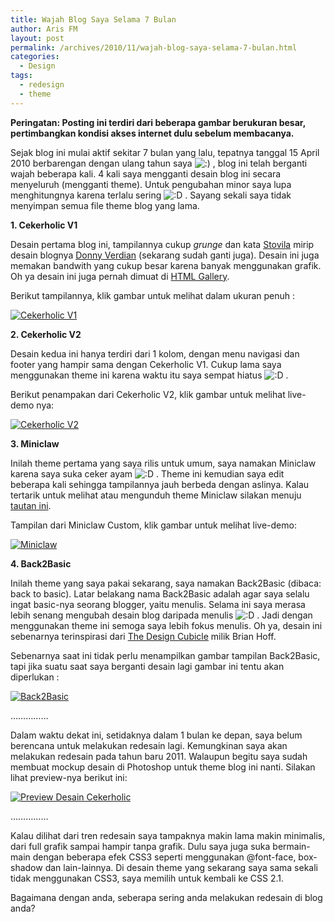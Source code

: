 ```yaml
---
title: Wajah Blog Saya Selama 7 Bulan
author: Aris FM
layout: post
permalink: /archives/2010/11/wajah-blog-saya-selama-7-bulan.html
categories:
  - Design
tags:
  - redesign
  - theme
---
```

**Peringatan: Posting ini terdiri dari beberapa gambar berukuran besar, pertimbangkan kondisi akses internet dulu sebelum membacanya.**

Sejak blog ini mulai aktif sekitar 7 bulan yang lalu, tepatnya tanggal 15 April 2010 berbarengan dengan ulang tahun saya <img src='http://i0.wp.com/cekerholic.com/wp-includes/images/smilies/icon_smile.gif?w=604' alt=':)' class='wp-smiley' data-recalc-dims="1" /> , blog ini telah berganti wajah beberapa kali. 4 kali saya mengganti desain blog ini secara menyeluruh (mengganti theme). Untuk pengubahan minor saya lupa menghitungnya karena terlalu sering <img src='http://i1.wp.com/cekerholic.com/wp-includes/images/smilies/icon_biggrin.gif?w=604' alt=':D' class='wp-smiley' data-recalc-dims="1" /> . Sayang sekali saya tidak menyimpan semua file theme blog yang lama.

**1. Cekerholic V1**

Desain pertama blog ini, tampilannya cukup *grunge* dan kata [Stovila][1] mirip desain blognya [Donny Verdian][2] (sekarang sudah ganti juga). Desain ini juga memakan bandwith yang cukup besar karena banyak menggunakan grafik. Oh ya desain ini juga pernah dimuat di [HTML Gallery][3].

Berikut tampilannya, klik gambar untuk melihat dalam ukuran penuh : 

[<img alt="Cekerholic V1" src="http://i2.wp.com/lh3.ggpht.com/_NcRDARQo8q8/TO83jNAb8vI/AAAAAAAAAeE/9lz5CHk7_yc/Cekerholic-V1.jpg?w=604" class="aligncenter" data-recalc-dims="1" />][4]

<!--more-->

**2. Cekerholic V2**

Desain kedua ini hanya terdiri dari 1 kolom, dengan menu navigasi dan footer yang hampir sama dengan Cekerholic V1. Cukup lama saya menggunakan theme ini karena waktu itu saya sempat hiatus <img src='http://i1.wp.com/cekerholic.com/wp-includes/images/smilies/icon_biggrin.gif?w=604' alt=':D' class='wp-smiley' data-recalc-dims="1" /> . 

Berikut penampakan dari Cekerholic V2, klik gambar untuk melihat live-demo nya:

[<img alt="Cekerholic V2" src="http://i0.wp.com/lh6.ggpht.com/_NcRDARQo8q8/TO83jcD52OI/AAAAAAAAAeI/kjOAW4Kx86s/Cekerholic-V2.jpg?w=604" class="aligncenter" data-recalc-dims="1" />][5]

**3. Miniclaw**

Inilah theme pertama yang saya rilis untuk umum, saya namakan Miniclaw karena saya suka ceker ayam <img src='http://i1.wp.com/cekerholic.com/wp-includes/images/smilies/icon_biggrin.gif?w=604' alt=':D' class='wp-smiley' data-recalc-dims="1" /> . Theme ini kemudian saya edit beberapa kali sehingga tampilannya jauh berbeda dengan aslinya. Kalau tertarik untuk melihat atau mengunduh theme Miniclaw silakan menuju [tautan ini][6]. 

Tampilan dari Miniclaw Custom, klik gambar untuk melihat live-demo:

[<img alt="Miniclaw" src="http://i0.wp.com/lh6.ggpht.com/_NcRDARQo8q8/TO83jU-N5qI/AAAAAAAAAeM/4CXm0Wbts6I/Miniclaw.jpg?w=604" class="aligncenter" data-recalc-dims="1" />][7]

**4. Back2Basic**

Inilah theme yang saya pakai sekarang, saya namakan Back2Basic (dibaca: back to basic). Latar belakang nama Back2Basic adalah agar saya selalu ingat basic-nya seorang blogger, yaitu menulis. Selama ini saya merasa lebih senang mengubah desain blog daripada menulis <img src='http://i1.wp.com/cekerholic.com/wp-includes/images/smilies/icon_biggrin.gif?w=604' alt=':D' class='wp-smiley' data-recalc-dims="1" /> . Jadi dengan menggunakan theme ini semoga saya lebih fokus menulis. Oh ya, desain ini sebenarnya terinspirasi dari [The Design Cubicle][8] milik Brian Hoff.

Sebenarnya saat ini tidak perlu menampilkan gambar tampilan Back2Basic, tapi jika suatu saat saya berganti desain lagi gambar ini tentu akan diperlukan :

[<img alt="Back2Basic" src="http://i1.wp.com/lh5.ggpht.com/_NcRDARQo8q8/TO83istLdUI/AAAAAAAAAeA/QnhD38B09nw/Back2Basic.jpg?w=604" class="aligncenter" data-recalc-dims="1" />][9]

&hellip;&hellip;&hellip;&hellip;&hellip;

Dalam waktu dekat ini, setidaknya dalam 1 bulan ke depan, saya belum berencana untuk melakukan redesain lagi. Kemungkinan saya akan melakukan redesain pada tahun baru 2011. Walaupun begitu saya sudah membuat mockup desain di Photoshop untuk theme blog ini nanti. Silakan lihat preview-nya berikut ini:

[<img alt="Preview Desain Cekerholic" src="http://i0.wp.com/lh6.ggpht.com/_NcRDARQo8q8/TO80U2SfykI/AAAAAAAAAcg/k-uo8t3KN4o/preview_big.jpg?w=604" class="aligncenter" data-recalc-dims="1" />][10]

&hellip;&hellip;&hellip;&hellip;&hellip;

Kalau dilihat dari tren redesain saya tampaknya makin lama makin minimalis, dari full grafik sampai hampir tanpa grafik. Dulu saya juga suka bermain-main dengan beberapa efek CSS3 seperti menggunakan @font-face, box-shadow dan lain-lainnya. Di desain theme yang sekarang saya sama sekali tidak menggunakan CSS3, saya memilih untuk kembali ke CSS 2.1.

Bagaimana dengan anda, seberapa sering anda melakukan redesain di blog anda?

 [1]: http://www.mukabantal.com
 [2]: http://donnyverdian.net
 [3]: http://html5gallery.com/2010/07/cekerholic/
 [4]: http://i2.wp.com/lh3.ggpht.com/_NcRDARQo8q8/TO83jNAb8vI/AAAAAAAAAeE/9lz5CHk7_yc/Cekerholic-V1.jpg
 [5]: http://cekerholic.com/?themedemo=Cekerholic-V1
 [6]: http://cekerholic.com/archives/2010/08/free-theme-1-miniclaw.html
 [7]: http://cekerholic.com/?themedemo=Miniclaw
 [8]: http://www.thedesigncubicle.com/
 [9]: http://i1.wp.com/lh5.ggpht.com/_NcRDARQo8q8/TO83istLdUI/AAAAAAAAAeA/QnhD38B09nw/Back2Basic.jpg
 [10]: http://i0.wp.com/lh6.ggpht.com/_NcRDARQo8q8/TO80U2SfykI/AAAAAAAAAcg/k-uo8t3KN4o/preview_big.jpg